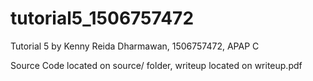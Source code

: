 # tutorial5_1506757472
Tutorial 5 by Kenny Reida Dharmawan, 1506757472, APAP C

Source Code located on source/ folder, writeup located on writeup.pdf
